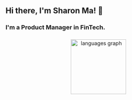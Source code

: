 
<h2 align="left">Hi there, I'm Sharon Ma! 👋 </h2>

###

<h3 align="left">I'm a Product Manager in FinTech. </h3>

###

<div align="center">
  <img src="https://github-readme-stats.vercel.app/api/top-langs?locale=en&hide_title=false&layout=compact&card_width=320&langs_count=5&theme=dracula&hide_border=false&username=sharonma1218" height="150" alt="languages graph"  />
</div>

###
